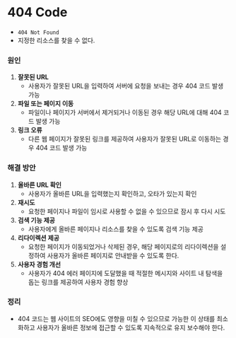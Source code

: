 # 404 Code
* `404 Not Found`
* 지정한 리소스를 찾을 수 없다.

### 원인
1. **잘못된 URL**
    * 사용자가 잘못된 URL을 입력하여 서버에 요청을 보내는 경우 404 코드 발생 가능
2. **파일 또는 페이지 이동**
    * 파일이나 페이지가 서버에서 제거되거나 이동된 경우 해당 URL에 대해 404 코드 발생 가능
3. **링크 오류**
    * 다른 웹 페이지가 잘못된 링크를 제공하여 사용자가 잘못된 URL로 이동하는 경우 404 코드 발생 가능

### 해결 방안
1. **올바른 URL 확인**
    * 사용자가 올바른 URL을 입력했는지 확인하고, 오타가 있는지 확인
2. **재시도**
    * 요청한 페이지나 파일이 임시로 사용할 수 없을 수 있으므로 잠시 후 다시 시도
3. **검색 기능 제공**
    * 사용자에게 올바른 페이지나 리소스를 찾을 수 있도록 검색 기능 제공
4. **리다이렉션 제공**
    * 요청한 페이지가 이동되었거나 삭제된 경우, 해당 페이지로의 리다이렉션을 설정하여 사용자가 올바른 페이지로 안내받을 수 있도록 한다.
5. **사용자 경험 개선**
    * 사용자가 404 에러 페이지에 도달했을 때 적절한 메시지와 사이트 내 탐색을 돕는 링크를 제공하여 사용자 경험 향상

### 정리
* 404 코드는 웹 사이트의 SEO에도 영향을 미칠 수 있으므로 가능한 이 상태를 최소화하고 사용자가 올바른 정보에 접근할 수 있도록 지속적으로 유지 보수해야 한다.
